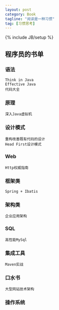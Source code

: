 ```yaml
---
layout: post
category: Book
tagline: "阅读是一种习惯"
tag: [习惯思考]
---
```

{% include JB/setup %}


## 程序员的书单

### 语法
	Think in Java
	Effective Java
	代码大全
		
### 原理
	深入Java虚拟机
	
### 设计模式
	重构改善既有代码的设计
	Head First设计模式

### Web
	Http权威指南

### 框架类
	Spring + Ibatis

### 架构类
	企业应用架构
	
### SQL
	高性能MySql
	
### 集成工具
	Maven实战
	
### 口水书
	大型网站技术架构

### 操作系统

